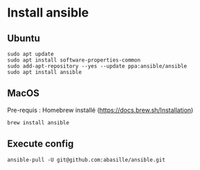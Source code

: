 # Install ansible

## Ubuntu

```
sudo apt update
sudo apt install software-properties-common
sudo add-apt-repository --yes --update ppa:ansible/ansible
sudo apt install ansible
```

## MacOS

Pre-requis : Homebrew installé (https://docs.brew.sh/Installation)

```
brew install ansible
```

Execute config
---

`ansible-pull -U git@github.com:abasille/ansible.git`
